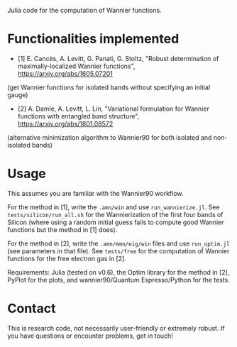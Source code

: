 Julia code for the computation of Wannier functions.

# Functionalities implemented
- [1] E. Cancès, A. Levitt, G. Panati, G. Stoltz, "Robust determination of maximally-localized Wannier functions", https://arxiv.org/abs/1605.07201

(get Wannier functions for isolated bands without specifying an initial gauge)

- [2] A. Damle, A. Levitt, L. Lin, "Variational formulation for Wannier functions with entangled band structure", https://arxiv.org/abs/1801.08572

(alternative minimization algorithm to Wannier90 for both isolated and non-isolated bands)

# Usage
This assumes you are familiar with the Wannier90 workflow.

For the method in [1], write the `.amn/win` and use `run_wannierize.jl`. See `tests/silicon/run_all.sh` for the Wannierization of the first four bands of Silicon (where using a random initial guess fails to compute good Wannier functions but the method in [1] does).

For the method in [2], write the `.amn/mmn/eig/win` files and use `run_optim.jl` (see parameters in that file). See `tests/free` for the computation of Wannier functions for the free electron gas in [2].

Requirements: Julia (tested on v0.6), the Optim library for the method in [2], PyPlot for the plots, and wannier90/Quantum Espresso/Python for the tests.

# Contact
This is research code, not necessarily user-friendly or extremely robust. If you have questions or encounter problems, get in touch!
